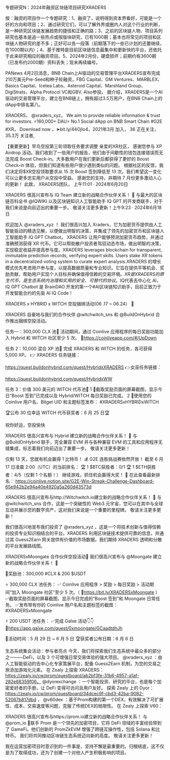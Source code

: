专题研究N：2024年融资区块链项目研究XRADERS


按：融资的项目作一个专题研究：1、融资了，说明得到资本界看好，可能是一个好的方向和项目；2、通过研究它们，可以了解外界或圈内人对这个行业的判断，是一种研究区块链发展趋势的捷径和正确的路；3、之前的区块链人物、项目系列研究也基本是追一些热点或按版块研究，已有1000期；基本也将常见的项目和区块链人物研究的差不多；正好可以告一段落（前期落下的一些已计划的还要继续，在1000期以内）；4、基于推特是目前区块链信息最集中和更新快的平台，还依托于此来研究相应的融资项目。5、2024年2月份，硬盘损坏；前期约有3600期（已发布约2000期）资料丢失；现未再续编号。

PANews 4月2日消息，BNB Chain上Al驱动的交易管理平台XRADERS宣布完成210万美元Pre-Seed和种子轮融资，FBG Capital、GM Ventures、MARBLEX、Basics Capital、Icetea Labs、Asteroid Capital、Marshland Group、DigiStrats、Alpha Protocol VC和GBV. Also参投。
据介绍，XRADERS是一个AI驱动的交易管理平台，建立在BNB链上，拥有超过3.5万用户，在BNB Chain上的dApp中排名第八。

XRADERS，
@xraders_xyz，
We aim to provide reliable information & trust for investors. ⚡️160,000+ DAU⚡️ No.1 Social dApp on BNB Smart Chain #G2E #XR，
Download now ，➤bit.ly/44OjIo4，2021年3月 加入，
36 正在关注，
35.3万 关注者,


【重要更新】早鸟空投第三轮领取任务要求调整
亲爱的XR社区，
感谢您参与 XP Airdrop 活动。我们收到了一些用户的报告，他们由于间歇性的钱包连接错误而无法完成 Boost Check-in。大多数用户在我们更新后都获得了更好的 Boost Check-in 体验，但我们知道有些用户很少遇到类似的问题。
根据社区的反馈，我们决定将$XR空投领取要求从 15 次 Boost 签到降低至 13 次。我们希望这一变化可以让更多忠实用户从空投中受益。
感谢您的支持，并期待 7 月份更多激动人心的更新！
此致，
XRADERS团队，
上午11:01 · 2024年6月20日

XRADERS 很高兴宣布与 IQ Team 建立新的战略合作伙伴关系！ 🤝
与最大的区块链百科全书
@IQWIKI
以及区块链知识人工智能助手 IQ GPT 的开发商联手，对于我们来说是向前迈出的重要一步。
敬请关注更多更新！上午9:23 · 2024年6月18日

欢迎加入
@xraders_xyz
 ！
我们很高兴加入 Xraders，它为加密货币提供由人工智能驱动的精选见解，以便做出明智的决策，并集成了领先的加密货币和区块链人工智能助手 IQ GPT Chatbot。
XRADERS 让用户能够预测加密货币趋势，并通过准确预测获得 XR 代币。它可以帮助散户投资者驾驭动态市场，做出明智的决策，实现稳定收益并提高参与度。XRADERS leverages blockchain for transparent, immutable prediction records, verifying expert skills. Users stake XR tokens in a decentralized voting system to curate expert analysis.XRADERS 的增长模式优先考虑用户参与度，以提高数据质量和专业知识。它旨在提供平等机会、奖励贡献、帮助用户实现个人目标并确保值得信赖的交易环境。$XR是 XRADERS 的原生代币，是生态系统内治理和实用的安全、可替代的协议。$IQ代表去中心化 AI，IQ GPT Chatbot 是 BrainDAO 开发的第一个#AI区块链知识助手，目前正致力于开发智能合约的先驱 AI IQ Code！

XRADERS x HYBRID x WITCH 空投捆绑活动(06 .17 ~ 06.24） 🚀

XRADERS 自豪地与我们的合作伙伴
@witchwitch_sns
和
@BuildOnHybrid
合作推出捆绑空投活动。

任务一：300,000 CLX 池🎁
活动期间，通过 Coinlive 应用程序的每日奖励功能加入 Hybrid 和 WITCH 社区至少 5 次。
🔗https://coinliveapp.com/#/UpDown

任务 2：10,000 混合 XP 池🎁
完成 XRADERS 和 WITCH 的任务，各可获得 5,000 XP。
👉 XRADERS 任务链接：

https://quest.buildonhybrid.com/quest/HybridxXRADERS
👉女巫任务链接：

https://quest.buildonhybrid.com/quest/HybridxWW

任务 3：价值 300 美元的 WITCH 代币池🎁
1 ⃣截取奖励页面的屏幕截图，显示今日“Boost 签到”已完成以及 Hybrid/WITCH 每日奖励已完成。
2 ⃣使用您的 Coinlive 用户名、Bitget UID 和主题标签发布： #XRADERSxHYBRIDxWITCH

🏆公布 30 位幸运 WITCH 代币获奖者：6 月 25 日🏆

祝你好运，空投愉快

XRADERS 很高兴宣布与 Hybrid 建立新的战略合作伙伴关系！ 🤝
与
@BuildOnHybrid
联手，完全兼容 EVM 并与各种兼容 EVM 的工具和应用程序无缝集成，标志着我们向前迈出了重要一步。
敬请关注更多更新！

仅剩 13 天，您就有机会赢得 1 比特币！ 💰
G2E 连胜挑战赛依然开放！
截至 6 月 17 日凌晨 2:00（UTC）的当前排名：
🏆 1 $BTC获胜者：0/1
🏆 1 $ETH获胜者：4/5（仅剩 1 个名额！）
继续游戏，抓住机会赢得大奖！ 🥇
在此查看最新排名： https://coinlive.notion.site/G2E-Win-Streak-Challenge-Dashboard-65e942b2e94a40e4920a5a260d43573d

XRADERS 很高兴宣布与http://Witchwitch.io建立新的战略合作伙伴关系！ 🤝
与
@witchwitch_sns
合作，这是一个突破性的 Web3 元宇宙，您可以在其中与全球互动并展示您的数字资产，这对我们来说是一个重要的里程碑。
敬请关注更多更新！ 

我们很高兴地宣布我们投资了
@xraders_xyz
 ，这是一个将技术创新与值得信赖的投资专业知识相结合的平台。XRADERS 利用区块链技术提供可靠的信息，并通过其 Guess2Earn 网关提供有价值的市场数据。我们期待 XRADERS 透明和分散的平台发展路线图。

 XRADERSxMoongate 合作伙伴空投活动🚀
我们很高兴宣布与
@Moongate
建立新的战略合作伙伴关系！ 🌝

🎁奖励池：300,000 #CLX & 200 $USDT

⭐️ 300,000 CLX 池任务：
✅ Coinlive 应用程序 > 奖励 > 每日奖励 > 活动期间“加入 Moongate 社区”至少 5 次。（ 🔗https://bit.ly/XRADERSxMoongate ）
✅截取奖励页面的屏幕截图，显示今日完成的“Boost 签到”和 Moongate 日常任务。
✅发布带有你的 Coinlive 用户名和主题标签的截图： #XRADERSxMoongate

⚡️ 200 USDT 池任务：
✅完成 Galxe 活动👇👇
🔗https://app.galxe.com/quest/0xmoongate/GCaadtdhJh

📅活动时间：5 月 29 日 ~ 6 月 5 日
🏆获奖者公布日期：6 月 6 日

生态系统集会活动：参与者亮点
今天，我们将探索我们生态系统中最众多的部分之一——DeFi，以及 3 个可增强日常交易体验的强大项目。
@xraders_xyz
 ：由人工智能驱动的去中心化专家策展平台，配备 Guess2Earn 机制，为您的交易之旅添加游戏化元素。
在 Zealy 上探索 XRADERS：
https://zealy.io/cw/prom/questboard/ab2bf3fe-31b6-4957-a1af-282e68359f06，
@dyorexchange
 ：一个智能投资、研究的平台，也是每个加密爱好者的手册，让 DeFi 变得可访问且用户友好。
探索 Zealy 上的 Dyor：
https://zealy.io/cw/prom/questboard/34dcec9f-cbd3-42ba-9082-52067b817dbd
，
@v60dex
 ：基于Prom构建的第一个DEX，有效解决了可扩展性、成本、交易速度等问题，克服了传统DEX的局限性。
在 Zealy 上探索 V60：

XRADERS 很高兴宣布与https://prom.io建立新的战略合作伙伴关系！
与
@prom_io
 🤝联手
Prom 是一个领先的加密项目，它将 DeFi 领域的丰富经验带到了 GameFi。他们创新的 PromZkEVM 增强了跨链互操作性，包括 Solana 和比特币。
我们将共同推动区块链生态系统迈向新的高度。
敬请关注更多更新！

我在运营加密项目时意识到的一件事是，坚持不懈是最重要的。归根结底，这不仅是为了取得成功，还为了创建一个对他人产生积极影响的项目。

